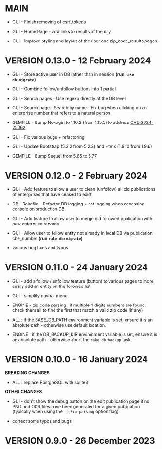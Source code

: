 # MAIN

- GUI - Finish removing of csrf_tokens

- GUI - Home Page - add links to results of the day

- GUI - Improve styling and layout of the user and zip_code_results pages

# VERSION 0.13.0 - 12 February 2024

- GUI - Store active user in DB rather than in session **(run `rake db:migrate`)**

- GUI - Combine follow/unfollow buttons into 1 partial

- GUI - Search pages - Use regexp directly at the DB level

- GUI - Search page - Search by name - Fix bug when clicking on an enterprise number that refers to a natural person

- GEMFILE - Bump Nokogiri to 1.16.2 (from 1.15.5) to address [CVE-2024-25062](https://www.cve.org/CVERecord?id=CVE-2024-25062)

- GUI - Fix various bugs + refactoring

- GUI - Update Bootstrap (5.3.2 from  5.2.3) and Htmx (1.9.10 from 1.9.6)

- GEMFILE - Bump Sequel from 5.65 to 5.77

# VERSION 0.12.0 - 2 February 2024

- GUI - Add feature to allow a user to clean (unfollow) all old publications of enterprises that have ceased to exist

- DB - Rakefile - Refactor DB logging + set logging when accessing console on production DB

- GUI - Add feature to allow user to merge old followed publication with new enterprise records

- GUI - Allow user to follow entity not already in local DB via publication cbe_number **(run `rake db:migrate`)**

- various bug fixes and typos

# VERSION 0.11.0 - 24 January 2024

- GUI - add a follow / unfollow feature (button) to various pages to more easily add an entity on the followed list

- GUI - simplify navbar menu

- ENGINE - zip code parsing : if multiple 4 digits numbers are found, check them all to find the first that match a valid zip code (if any)

- ALL : if the BASE_DB_PATH environment variable is set, ensure it is an absolute path - otherwise use default location.

- ENGINE : if the DB_BACKUP_DIR environment variable is set, ensure it is an absolute path - otherwise abort the `rake db:backup` task

# VERSION 0.10.0 - 16 January 2024

**BREAKING CHANGES**

- ALL : replace PostgreSQL with sqlite3

**OTHER CHANGES**

- GUI - don't show the debug button on the edit publication page if no PNG and OCR files have been generated for a given publication (typically when using the `--skip-parsing` option flag)

- correct some typos and bugs

# VERSION 0.9.0 - 26 December 2023

